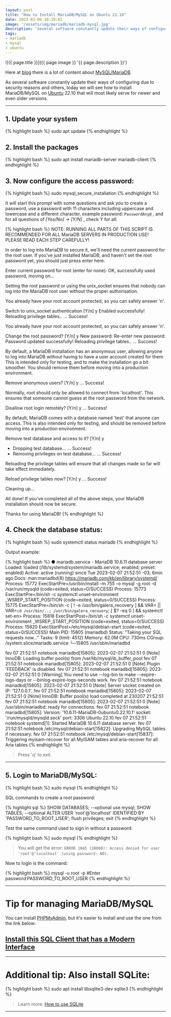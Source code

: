 ```yaml
---
layout: post
title: "How to Install MariaDB/MySQL on Ubuntu 22.10"
date: 2023-03-06 10:39:01
image: '/assets/img/mariadb/mariadb-mysql.jpg'
description: 'Several software constantly update their ways of configuring due to security reasons and among others.'
tags:
- mariadb
- mysql
- ubuntu
---
```


![{{ page.title }}]({{ page.image }} '{{ page.description }}')

Here at [blog](https://terminalroot.com/) there is a lot of content about [MySQL/MariaDB](https://terminalroot.com/tags#mysql).

As several software constantly update their ways of configuring due to security reasons and others, today we will see how to install MariaDB/MySQL on [Ubuntu](https://terminalroot.com/tags#ubuntu) 22.10 that will most likely serve for newer and even older versions.

---

## 1. Update your system
{% highlight bash %}
sudo apt update
{% endhighlight %}

## 2. Install the packages
{% highlight bash %}
sudo apt install mariadb-server mariadb-client
{% endhighlight %}

## 3. Now configure the access password:
{% highlight bash %}
sudo mysql_secure_installation
{% endhighlight %}

It will start this prompt with some questions and ask you to create a password, use a password with 11 characters including uppercase and lowercase and a different character, example password: `PasswordAny@` , and for all questions of *[Yes/No] → [Y/N]* , check Y for all:

{% highlight bash %}
NOTE: RUNNING ALL PARTS OF THIS SCRIPT IS RECOMMENDED FOR ALL MariaDB
      SERVERS IN PRODUCTION USE!  PLEASE READ EACH STEP CAREFULLY!

In order to log into MariaDB to secure it, we'll need the current
password for the root user. If you've just installed MariaDB, and
haven't set the root password yet, you should just press enter here.

Enter current password for root (enter for none): 
OK, successfully used password, moving on...

Setting the root password or using the unix_socket ensures that nobody
can log into the MariaDB root user without the proper authorisation.

You already have your root account protected, so you can safely answer 'n'.

Switch to unix_socket authentication [Y/n] y
Enabled successfully!
Reloading privilege tables..
 ... Success!


You already have your root account protected, so you can safely answer 'n'.

Change the root password? [Y/n] y
New password: 
Re-enter new password: 
Password updated successfully!
Reloading privilege tables..
 ... Success!


By default, a MariaDB installation has an anonymous user, allowing anyone
to log into MariaDB without having to have a user account created for
them.  This is intended only for testing, and to make the installation
go a bit smoother.  You should remove them before moving into a
production environment.

Remove anonymous users? [Y/n] y
 ... Success!

Normally, root should only be allowed to connect from 'localhost'.  This
ensures that someone cannot guess at the root password from the network.

Disallow root login remotely? [Y/n] y
 ... Success!

By default, MariaDB comes with a database named 'test' that anyone can
access.  This is also intended only for testing, and should be removed
before moving into a production environment.

Remove test database and access to it? [Y/n] y
 - Dropping test database...
 ... Success!
 - Removing privileges on test database...
 ... Success!

Reloading the privilege tables will ensure that all changes made so far
will take effect immediately.

Reload privilege tables now? [Y/n] y
 ... Success!

Cleaning up...

All done!  If you've completed all of the above steps, your MariaDB
installation should now be secure.

Thanks for using MariaDB!
{% endhighlight %}


## 4. Check the database status:
{% highlight bash %}
sudo systemctl status mariadb
{% endhighlight %}

Output example:

{% highlight bash %}
● mariadb.service - MariaDB 10.6.11 database server
     Loaded: loaded (/lib/systemd/system/mariadb.service; enabled; preset: enabled)
     Active: active (running) since Tue 2023-02-07 21:52:51 -03; 6min ago
       Docs: man:mariadbd(8)
             https://mariadb.com/kb/en/library/systemd/
    Process: 15772 ExecStartPre=/usr/bin/install -m 755 -o mysql -g root -d /var/run/mysqld (code=exited, status=0/SUCCESS)
    Process: 15773 ExecStartPre=/bin/sh -c systemctl unset-environment _WSREP_START_POSITION (code=exited, status=0/SUCCESS)
    Process: 15775 ExecStartPre=/bin/sh -c [ ! -e /usr/bin/galera_recovery ] && VAR= ||   VAR=`cd /usr/bin/..; /usr/bin/galera_recovery`; [ $? -eq 0 ]   && systemctl set-en>
    Process: 15818 ExecStartPost=/bin/sh -c systemctl unset-environment _WSREP_START_POSITION (code=exited, status=0/SUCCESS)
    Process: 15820 ExecStartPost=/etc/mysql/debian-start (code=exited, status=0/SUCCESS)
   Main PID: 15805 (mariadbd)
     Status: "Taking your SQL requests now..."
      Tasks: 9 (limit: 4512)
     Memory: 62.0M
        CPU: 730ms
     CGroup: /system.slice/mariadb.service
             └─15805 /usr/sbin/mariadbd

fev 07 21:52:51 notebook mariadbd[15805]: 2023-02-07 21:52:51 0 [Note] InnoDB: Loading buffer pool(s) from /var/lib/mysql/ib_buffer_pool
fev 07 21:52:51 notebook mariadbd[15805]: 2023-02-07 21:52:51 0 [Note] Plugin 'FEEDBACK' is disabled.
fev 07 21:52:51 notebook mariadbd[15805]: 2023-02-07 21:52:51 0 [Warning] You need to use --log-bin to make --expire-logs-days or --binlog-expire-logs-seconds work.
fev 07 21:52:51 notebook mariadbd[15805]: 2023-02-07 21:52:51 0 [Note] Server socket created on IP: '127.0.0.1'.
fev 07 21:52:51 notebook mariadbd[15805]: 2023-02-07 21:52:51 0 [Note] InnoDB: Buffer pool(s) load completed at 230207 21:52:51
fev 07 21:52:51 notebook mariadbd[15805]: 2023-02-07 21:52:51 0 [Note] /usr/sbin/mariadbd: ready for connections.
fev 07 21:52:51 notebook mariadbd[15805]: Version: '10.6.11-MariaDB-0ubuntu0.22.10.1'  socket: '/run/mysqld/mysqld.sock'  port: 3306  Ubuntu 22.10
fev 07 21:52:51 notebook systemd[1]: Started MariaDB 10.6.11 database server.
fev 07 21:52:51 notebook /etc/mysql/debian-start[15822]: Upgrading MySQL tables if necessary.
fev 07 21:52:51 notebook /etc/mysql/debian-start[15837]: Triggering myisam-recover for all MyISAM tables and aria-recover for all Aria tables
{% endhighlight %}

> Press 'q' to exit.

---

## 5. Login to MariaDB/MySQL:

{% highlight bash %}
sudo mysql
{% endhighlight %}

SQL commands to create a root password:

{% highlight sql %}
SHOW DATABASES; --optional
use mysql;
SHOW TABLES; --optional
ALTER USER 'root'@'localhost' IDENTIFIED BY 'PASSWORD_TO_ROOT_USER';
flush privileges;
exit
{% endhighlight %}

Test the same command used to sign in without a password:

{% highlight bash %}
sudo mysql
{% endhighlight %}
> You will get the error: `ERROR 1045 (28000): Access denied for user 'root'@'localhost' (using password: NO)`.

Now to login is the command:

{% highlight bash %}
mysql -u root -p
#Enter password:PASSWORD_TO_ROOT_USER
{% endhighlight %}

---

# Tip for managing MariaDB/MySQL
You can install [PHPMyAdmin](https://www.phpmyadmin.net/), but it's easier to install and use the one from the link below:
## [Install this SQL Client that has a Modern Interface](https://terminalroot.com/install-this-sql-client-which-has-a-modern-interface/)

---

# Additional tip: Also install SQLite:
{% highlight bash %}
sudo apt install libsqlite3-dev sqlite3
{% endhighlight %}
> Learn more: [How to use SQLite](https://terminalroot.com/tags#sqlite)

---

